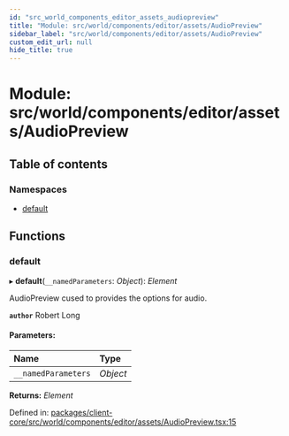 ```yaml
---
id: "src_world_components_editor_assets_audiopreview"
title: "Module: src/world/components/editor/assets/AudioPreview"
sidebar_label: "src/world/components/editor/assets/AudioPreview"
custom_edit_url: null
hide_title: true
---
```


# Module: src/world/components/editor/assets/AudioPreview

## Table of contents

### Namespaces

- [default](src_world_components_editor_assets_audiopreview.default.md)

## Functions

### default

▸ **default**(`__namedParameters`: *Object*): *Element*

AudioPreview cused to provides the options for audio.

**`author`** Robert Long

#### Parameters:

Name | Type |
:------ | :------ |
`__namedParameters` | *Object* |

**Returns:** *Element*

Defined in: [packages/client-core/src/world/components/editor/assets/AudioPreview.tsx:15](https://github.com/xr3ngine/xr3ngine/blob/a16a45d7e/packages/client-core/src/world/components/editor/assets/AudioPreview.tsx#L15)
